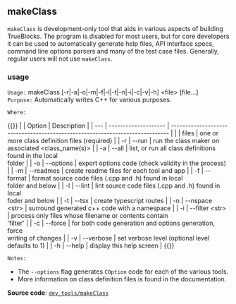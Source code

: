 ## makeClass

`makeClass` is development-only tool that aids in various aspects of building TrueBlocks. The program is disabled for most users, but for core developers it can be used to automatically generate help files, API interface specs, command line options parsers and many of the test case files. Generally, regular users will not use `makeClass`.

### usage

`Usage:`    makeClass [-r|-a|-o|-m|-f|-l|-t|-n|-i|-c|-v|-h] &lt;file&gt; [file...]  
`Purpose:`  Automatically writes C++ for various purposes.

`Where:`

{{<td>}}
|     | Option               | Description                                                                   |
| --- | -------------------- | ----------------------------------------------------------------------------- |
|     | files                | one or more class definition files (required)                                 |
| -r  | --run                | run the class maker on associated <class_name(s)>                             |
| -a  | --all                | list, or run all class definitions found in the local<br/>folder              |
| -o  | --options            | export options code (check validity in the process)                           |
| -m  | --readmes            | create readme files for each tool and app                                     |
| -f  | --format             | format source code files (.cpp and .h) found in local<br/>folder and below    |
| -l  | --lint               | lint source code files (.cpp and .h) found in local<br/>foder and below       |
| -t  | --tsx                | create typescript routes                                                      |
| -n  | --nspace &lt;str&gt; | surround generated c++ code with a namespace                                  |
| -i  | --filter &lt;str&gt; | process only files whose filename or contents contain<br/>'filter'            |
| -c  | --force              | for both code generation and options generation, force<br/>writing of changes |
| -v  | --verbose            | set verbose level (optional level defaults to 1)                              |
| -h  | --help               | display this help screen                                                      |
{{</td>}}

`Notes:`

- The `--options` flag generates `COption` code for each of the various tools.
- More information on class definition files is found in the documentation.

**Source code**: [`dev_tools/makeClass`](https://github.com/TrueBlocks/trueblocks-core/tree/master/src/dev_tools/makeClass)

